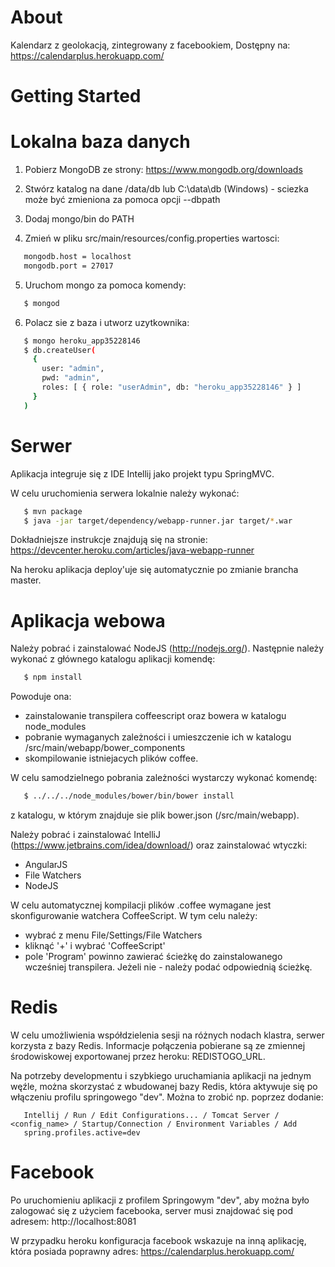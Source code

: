 About
===

Kalendarz z geolokacją, zintegrowany z facebookiem, Dostępny na: https://calendarplus.herokuapp.com/

Getting Started
===

Lokalna baza danych
======

1. Pobierz MongoDB ze strony:
https://www.mongodb.org/downloads

2. Stwórz katalog na dane /data/db lub C:\data\db (Windows) - sciezka może być zmieniona za pomoca opcji --dbpath

3. Dodaj mongo/bin do PATH

4. Zmień w pliku src/main/resources/config.properties wartosci:
```bash
   mongodb.host = localhost
   mongodb.port = 27017
```

5. Uruchom mongo za pomoca komendy:
```bash
   $ mongod
```

6. Polacz sie z baza i utworz uzytkownika:
```bash
   $ mongo heroku_app35228146
   $ db.createUser(
     {
       user: "admin",
       pwd: "admin",
       roles: [ { role: "userAdmin", db: "heroku_app35228146" } ]
     }
   )
```

Serwer
======

Aplikacja integruje się z IDE Intellij jako projekt typu SpringMVC.

W celu uruchomienia serwera lokalnie należy wykonać:

```bash
   $ mvn package
   $ java -jar target/dependency/webapp-runner.jar target/*.war
```
Dokładniejsze instrukcje znajdują się na stronie:
https://devcenter.heroku.com/articles/java-webapp-runner

Na heroku aplikacja deploy'uje się automatycznie po zmianie brancha master.

Aplikacja webowa
======

Należy pobrać i zainstalować NodeJS (http://nodejs.org/).
Następnie należy wykonać z głównego katalogu aplikacji komendę:

```bash
   $ npm install
```

Powoduje ona:
* zainstalowanie transpilera coffeescript oraz bowera w katalogu node_modules
* pobranie wymaganych zależności i umieszczenie ich w katalogu /src/main/webapp/bower_components
* skompilowanie istniejacych plików coffee.

W celu samodzielnego pobrania zależności wystarczy wykonać komendę:

```bash
   $ ../../../node_modules/bower/bin/bower install
```
z katalogu, w którym znajduje sie plik bower.json (/src/main/webapp).

Należy pobrać i zainstalować IntelliJ (https://www.jetbrains.com/idea/download/) oraz zainstalować wtyczki:
* AngularJS
* File Watchers
* NodeJS

W celu automatycznej kompilacji plików .coffee wymagane jest skonfigurowanie watchera CoffeeScript. W tym celu należy:
- wybrać z menu File/Settings/File Watchers
- kliknąć '+' i wybrać 'CoffeeScript'
- pole 'Program' powinno zawierać ścieżkę do zainstalowanego wcześniej transpilera. Jeżeli nie - należy podać odpowiednią ścieżkę.

Redis
======

W celu umożliwienia współdzielenia sesji na różnych nodach klastra, serwer korzysta 
z bazy Redis. Informacje połączenia pobierane są ze zmiennej środowiskowej
exportowanej przez heroku: REDISTOGO_URL. 

Na potrzeby developmentu i szybkiego uruchamiania aplikacji na jednym węźle,
można skorzystać z wbudowanej bazy Redis, która aktywuje się po włączeniu profilu
springowego "dev". Można to zrobić np. poprzez dodanie:

```
   Intellij / Run / Edit Configurations... / Tomcat Server / <config_name> / Startup/Connection / Environment Variables / Add
   spring.profiles.active=dev
```

Facebook
======

Po uruchomieniu aplikacji z profilem Springowym "dev", aby można było zalogować się
z użyciem facebooka, server musi znajdować się pod adresem: http://localhost:8081

W przypadku heroku konfiguracja facebook wskazuje na inną aplikację, która posiada
poprawny adres: https://calendarplus.herokuapp.com/
